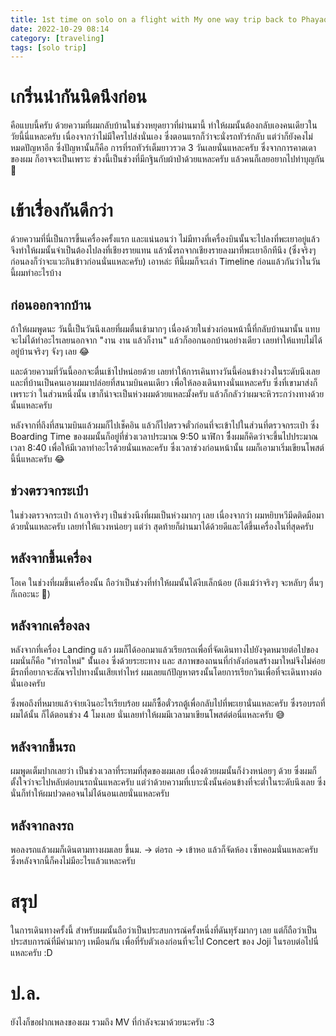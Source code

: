 ```yaml
---
title: 1st time on solo on a flight with My one way trip back to Phayao
date: 2022-10-29 08:14
category: [traveling]
tags: [solo trip]
---
```

# เกริ่นนำกันนิดนึงก่อน
คือแบบนี้ครับ ด้วยความที่ผมกลับบ้านในช่วงหยุดยาวที่ผ่านมานี้ ทำให้ผมนั้นต้องกลับเองคนเดียวในวัยนี้นี่แหละครับ เนื่องจากว่าไม่มีใครไปส่งนั่นเอง ซึ่งตอนแรกก็ว่าจะนั่งรถทัวร์กลับ แต่ว่าก็ยังคงไม่หมดปัญหาอีก ซึ่งปัญหานั้นก็คือ การที่รถทัวร์เต็มยาวรวด 3 วันเลยนั่นแหละครับ ซึ่งจากการคาดเดาของผม ก็อาจจะเป็นเพราะ ช่วงนี้เป็นช่วงที่มีกฐินกับผ้าป่าด้วยแหละครับ แล้วคนก็เลยอยากไปทำบุญกัน 🥲

# เข้าเรื่องกันดีกว่า
ด้วยความที่นี่เป็นการขึ้นเครื่องครั้งแรก และแน่นอนว่า ไม่มีทางที่เครื่องบินนั้นจะไปลงที่พะเยาอยู่แล้ว จึงทำให้ผมนั้นจำเป็นต้องไปลงที่เชียงรายแทน แล้วนั่งรถจากเชียงรายลงมาที่พะเยาอีกทีนึง (ซึ่งจริงๆ ก่อนลงก็ว่าจะแวะกินข้าวก่อนนั่นแหละครับ) เอาหล่ะ ทีนี้ผมก็จะเล่า Timeline ก่อนแล้วกันว่าในวันนี้ผมทำอะไรบ้าง

## ก่อนออกจากบ้าน
ถ้าให้ผมพูดนะ วันนี้เป็นวันนึงเลยที่ผมตื่นเช้ามากๆ เนื่องด้วยในช่วงก่อนหน้านี้ที่กลับบ้านมานั้น แทบจะไม่ได้ทำอะไรเลยนอกจาก "งาน งาน แล้วก็งาน" แล้วก็ออกนอกบ้านอย่างเดียว เลยทำให้แทบไม่ได้อยู่บ้านจริงๆ จังๆ เลย 😂 

และด้วยความที่วันนี้ออกจะตื่นเช้าไปหน่อยด้วย เลยทำให้การเคินทางวันนี้ค่อนข้างง่วงในระดับนึงเลย และที่บ้านเป็นคนเอาผมมาปล่อยที่สนามบินคนเดียว เพื่อให้ลองเดินทางนั่นแหละครับ ซึ่งที่เขามาส่งก็เพราะว่า ในส่วนหนึ่งนั้น เขาก็น่าจะเป็นห่วงผมด้วยแหละมั้งครับ แล้วก็กลัวว่าผมจะหิวระกว่างทางด้วยนั้นแหละครับ

หลังจากที่ถึงที่สนามบินแล้วผมก็ไปเช็คอิน แล้วก็ไปตรวจตั๋วก่อนที่จะเข้าไปในส่วนที่ตรวจกระเป๋า ซึ่ง Boarding Time ของผมนั้นก็อยู่ที่ช่วงเวลาประมาณ 9:50 นาฬิกา ซึ่ีงผมก็คิดว่าจะขึ้นไปประมาณเวลา 8:40 เพื่อให้มีเวลาทำอะไรด้วยนั่นแหละครับ ซึ่งเวลาช่วงก่อนหน้านั้น ผมก็เอามาเริ่มเขียนโพสต์นี้นี่แหละครับ 😂

## ช่วงตรวจกระเป๋า
ในช่วงตรวจกระเป๋า ถ้าเอาจริงๆ เป็นช่วงนึงที่ผมเป็นห่วงมากๆ เลย เนื่องจากว่า ผมหยิบหวีมีดติดมือมาด้วยนั่นแหละครับ เลยทำให้แวงหน่อยๆ แต่ว่า สุดท้ายก็ผ่านมาได้ด้วยดีและได้ขึ้นเครื่องในที่สุดครับ

## หลังจากขึ้นเครื่อง
โอเค ในช่วงที่ผมขึ้นเครื่องนั้น ถือว่าเป็นช่วงที่ทำให้ผมนั้นได้งีบเล็กน้อย (ถึงแม้ว่าจริงๆ จะหลับๆ ตื่นๆ ก็เถอะนะ 🥲) 

## หลังจากเครื่องลง
หลังจากที่เครื่อง Landing แล้ว ผมก็ได้ออกมาแล้วเรียกรถเพื่อที่จัดเดินทางไปยังจุดหมายต่อไปของผมนั่นก็คือ "ท่ารถใหม่" นั้่นเอง ซึ่งด้วยระยะทาง และ สภาพของถนนที่กำลังก่อนสร้างมาใหม่จึงไม่ค่อยมีรถที่อยากจะสัณจรไปทางนั้นเสียเท่าไหร่ ผมเลยแก้ปัญหาตรงนั้นโดยการเรียกวินเพื่อที่จะเดินทางต่อนั่นเองครับ 

ซึ่งพอถึงที่หมายแล้วจ่ายเงินอะไรเรียบร้อย ผมก็ซื้อตั๋วรถตู้เพื่อกลับไปที่พะเยานั่นแหละครับ ซึ่งรอบรถที่ผมได้นั้น ก็ได้ตอนช่วง 4 โมงเลย นั่นเลยทำให้ผมมีเวลามาเขียนโพสต์ต่อนี่แหละครับ 😅

## หลังจากขึ้นรถ
ผมพูดเต็มปากเลยว่า เป็นช่วงเวลาที่ระทมที่สุดของผมเลย เนื่องด้วยผมนั้นก็ง่วงหน่อยๆ ด้วย ซึ่งผมก็ตั้งใจว่าจะไปหลับต่อบนรถนั่นแหละครับ แต่ว่าด้วยความที่เบาะนั่งนั้นค่อนข้างที่จะต่ำในระดับนึงเลย ซึ่งนั่นก็ทำให้ผมปวดคอจนไม่ได้นอนเลยนั่นแหละครับ

## หลังจากลงรถ
พอลงรถแล้วผมก็เดินตามทางผมเลย ขึ้นม.​ -> ต่อรถ -> เข้าหอ แล้วก็จัดห้อง เซ็ทคอมนั่นแหละครับ ซึ่งหลังจากนี้ก็คงไม่มีอะไรแล้วแหละครับ

# สรุป
ในการเดินทางครั้งนี้ สำหรับผมนั้นถือว่าเป็นประสบการณ์ครั้งหนึ่งที่ดันทุรังมากๆ เลย แต่ก็ถือว่าเป็นประสบการณ์ที่มีค่ามากๆ เหมือนกัน เพื่อที่รับตัวเองก่อนที่จะไป Concert ของ Joji ในรอบต่อไปนี่แหละครับ :D

# ป.ล.
ยังไงก็ขอฝากเพลงของผม รวมถึง MV ที่กำลังจะมาด้วยนะครับ :3